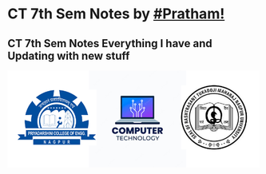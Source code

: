 # CT 7th Sem Notes by <a href="https://github.com/sinister-virus/CT_7th_Sem.git"> #Pratham! </a>
## CT 7th Sem Notes Everything I have and Updating with new stuff
![PCE CT RTMNU](PCECTRTMNU.png  "PCE CT RTMNU") 
